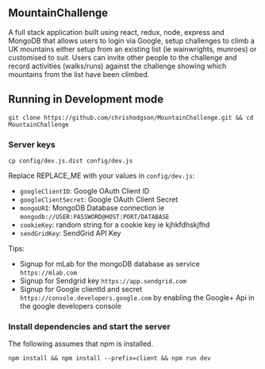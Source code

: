## MountainChallenge

A full stack application built using react, redux, node, express and MongoDB that allows users to login via Google, setup challenges to climb a UK mountains either setup from an existing list (ie wainwrights, munroes) or customised to suit. Users can invite other people to the challenge and record activities (walks/runs) against the challenge showing which mountains from the list have been climbed.

## Running in Development mode

```
git clone https://github.com/chrishodgson/MountainChallenge.git && cd MountainChallenge
```

### Server keys

```
cp config/dev.js.dist config/dev.js
```

Replace REPLACE_ME with your values in `config/dev.js`:

- `googleClientID`: Google OAuth Client ID
- `googleClientSecret`: Google OAuth Client Secret
- `mongoURI`: MongoDB Database connection ie `mongodb://USER:PASSWORD@HOST:PORT/DATABASE`
- `cookieKey`: random string for a cookie key ie kjhkfdhskjfhd
- `sendGridKey`: SendGrid API Key

Tips:

- Signup for mLab for the mongoDB database as service `https://mlab.com`
- Signup for Sendgrid key `https://app.sendgrid.com`
- Signup for Google clientId and secret `https://console.developers.google.com` by enabling the Google+ Api in the google developers console

### Install dependencies and start the server

The following assumes that npm is installed.

```
npm install && npm install --prefix=client && npm run dev
```

